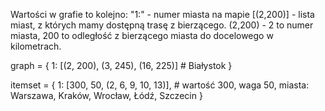 Wartości w grafie to kolejno:
"1:" - numer miasta na mapie
[(2,200)] - lista miast, z których mamy dostępną trasę z bierzącego. (2,200) - 2 to numer miasta, 200 to odległość z bierzącego miasta do docelowego w kilometrach.

graph = {
    1: [(2, 200), (3, 245), (16, 225)] # Białystok
}

itemset = {
    1: [300, 50, (2, 6, 9, 10, 13)],  # wartość 300, waga 50, miasta: Warszawa, Kraków, Wrocław, Łódź, Szczecin
}
